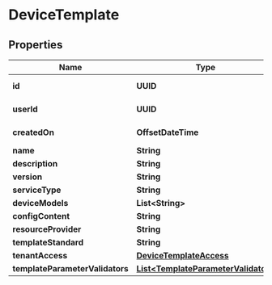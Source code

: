 

# DeviceTemplate


## Properties

Name | Type | Description | Notes
------------ | ------------- | ------------- | -------------
**id** | **UUID** |  |  [optional] [readonly]
**userId** | **UUID** |  |  [optional] [readonly]
**createdOn** | **OffsetDateTime** |  |  [optional] [readonly]
**name** | **String** |  |  [optional]
**description** | **String** |  |  [optional]
**version** | **String** |  |  [optional]
**serviceType** | **String** |  |  [optional]
**deviceModels** | **List&lt;String&gt;** |  |  [optional]
**configContent** | **String** |  |  [optional]
**resourceProvider** | **String** |  |  [optional]
**templateStandard** | **String** |  |  [optional]
**tenantAccess** | [**DeviceTemplateAccess**](DeviceTemplateAccess.md) |  |  [optional]
**templateParameterValidators** | [**List&lt;TemplateParameterValidator&gt;**](TemplateParameterValidator.md) |  |  [optional]



